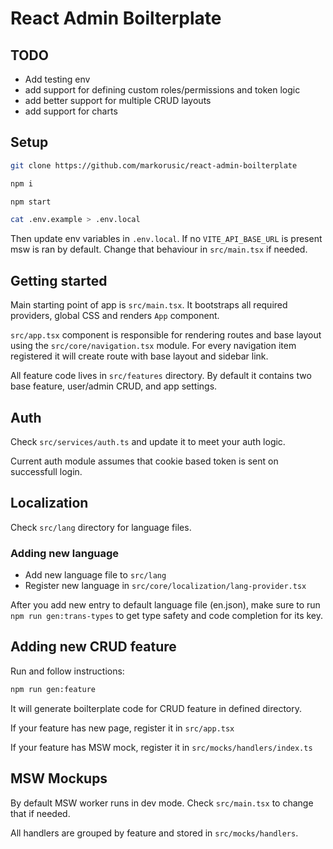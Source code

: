# React Admin Boilterplate

## TODO

- Add testing env
- add support for defining custom roles/permissions and token logic
- add better support for multiple CRUD layouts
- add support for charts

## Setup

```sh
git clone https://github.com/markorusic/react-admin-boilterplate
```

```sh
npm i
```

```sh
npm start
```

```sh
cat .env.example > .env.local
```

Then update env variables in `.env.local`.
If no `VITE_API_BASE_URL` is present msw is ran by default. Change that behaviour in `src/main.tsx` if needed.

## Getting started

Main starting point of app is `src/main.tsx`. It bootstraps all required providers, global CSS and renders `App` component.

`src/app.tsx` component is responsible for rendering routes and base layout using the `src/core/navigation.tsx` module. For every navigation item registered it will create route with base layout and sidebar link.

All feature code lives in `src/features` directory. By default it contains two base feature, user/admin CRUD, and app settings.

## Auth

Check `src/services/auth.ts` and update it to meet your auth logic.

Current auth module assumes that cookie based token is sent on successfull login.

## Localization

Check `src/lang` directory for language files.

### Adding new language

- Add new language file to `src/lang`
- Register new language in `src/core/localization/lang-provider.tsx`

After you add new entry to default language file (en.json), make sure to run `npm run gen:trans-types` to get type safety and code completion for its key.

## Adding new CRUD feature

Run and follow instructions:

```sh
npm run gen:feature
```

It will generate boilterplate code for CRUD feature in defined directory.

If your feature has new page, register it in `src/app.tsx`

If your feature has MSW mock, register it in `src/mocks/handlers/index.ts`

## MSW Mockups

By default MSW worker runs in dev mode. Check `src/main.tsx` to change that if needed.

All handlers are grouped by feature and stored in `src/mocks/handlers`.
